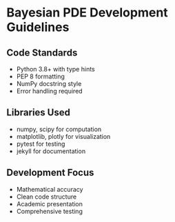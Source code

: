 # Bayesian PDE Development Guidelines

## Code Standards
- Python 3.8+ with type hints
- PEP 8 formatting  
- NumPy docstring style
- Error handling required

## Libraries Used
- numpy, scipy for computation
- matplotlib, plotly for visualization
- pytest for testing
- jekyll for documentation

## Development Focus
- Mathematical accuracy
- Clean code structure
- Academic presentation
- Comprehensive testing